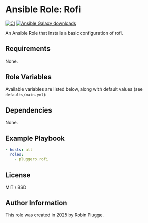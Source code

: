 # Ansible Role: Rofi

[![CI](https://github.com/pluggero/ansible-role-rofi/actions/workflows/ci.yml/badge.svg)](https://github.com/pluggero/ansible-role-rofi/actions/workflows/ci.yml) [![Ansible Galaxy downloads](https://img.shields.io/ansible/role/d/pluggero/rofi?label=Galaxy%20downloads&logo=ansible&color=%23096598)](https://galaxy.ansible.com/ui/standalone/roles/pluggero/rofi)

An Ansible Role that installs a basic configuration of rofi.

## Requirements

None.

## Role Variables

Available variables are listed below, along with default values (see `defaults/main.yml`):

## Dependencies

None.

## Example Playbook

```yaml
- hosts: all
  roles:
    - pluggero.rofi
```

## License

MIT / BSD

## Author Information

This role was created in 2025 by Robin Plugge.
